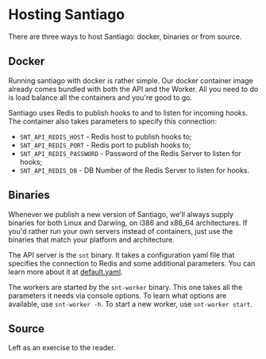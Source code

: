 Hosting Santiago
================

There are three ways to host Santiago: docker, binaries or from source.

## Docker

Running santiago with docker is rather simple. Our docker container image already comes bundled with both the API and the Worker. All you need to do is load balance all the containers and you're good to go.

Santiago uses Redis to publish hooks to and to listen for incoming hooks. The container also takes parameters to specify this connection:

* `SNT_API_REDIS_HOST` - Redis host to publish hooks to;
* `SNT_API_REDIS_PORT` - Redis port to publish hooks to;
* `SNT_API_REDIS_PASSWORD` - Password of the Redis Server to listen for hooks;
* `SNT_API_REDIS_DB` - DB Number of the Redis Server to listen for hooks.

## Binaries

Whenever we publish a new version of Santiago, we'll always supply binaries for both Linux and Darwing, on i386 and x86_64 architectures. If you'd rather run your own servers instead of containers, just use the binaries that match your platform and architecture.

The API server is the `snt` binary. It takes a configuration yaml file that specifies the connection to Redis and some additional parameters. You can learn more about it at [default.yaml](https://github.com/topfreegames/santiago/blob/master/config/default.yaml).

The workers are started by the `snt-worker` binary. This one takes all the parameters it needs via console options. To learn what options are available, use `snt-worker -h`. To start a new worker, use `snt-worker start`.

## Source

Left as an exercise to the reader.
